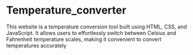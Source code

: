 # Temperature_converter
This website is a temperature conversion tool built using HTML, CSS, and JavaScript. It allows users to effortlessly switch between Celsius and Fahrenheit temperature scales, making it convenient to convert temperatures accurately
